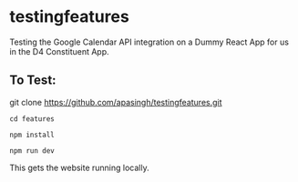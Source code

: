 # testingfeatures

Testing the Google Calendar API integration on a Dummy React App for us in the D4 Constituent App.


## To Test:
git clone https://github.com/apasingh/testingfeatures.git

```cd features```

```npm install```

```npm run dev```

This gets the website running locally.

